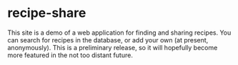 # recipe-share

This site is a demo of a web application for finding and sharing recipes. You
can search for recipes in the database, or add your own (at present, anonymously).
This is a preliminary release, so it will hopefully become more featured in 
the not too distant future. 